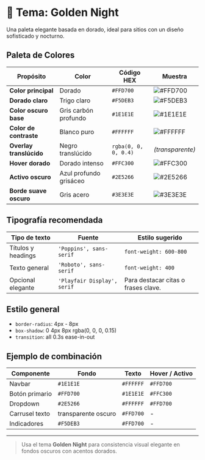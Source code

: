 
# 🎨 Tema: Golden Night

Una paleta elegante basada en dorado, ideal para sitios con un diseño sofisticado y nocturno.

## Paleta de Colores

| Propósito               | Color | Código HEX | Muestra |
|------------------------|-------|------------|---------|
| **Color principal**    | Dorado | `#FFD700` | ![#FFD700](https://via.placeholder.com/20/FFD700/000000?text=+) |
| **Dorado claro**       | Trigo claro | `#F5DEB3` | ![#F5DEB3](https://via.placeholder.com/20/F5DEB3/000000?text=+) |
| **Color oscuro base**  | Gris carbón profundo | `#1E1E1E` | ![#1E1E1E](https://via.placeholder.com/20/1E1E1E/FFFFFF?text=+) |
| **Color de contraste** | Blanco puro | `#FFFFFF` | ![#FFFFFF](https://via.placeholder.com/20/FFFFFF/000000?text=+) |
| **Overlay translúcido**| Negro translúcido | `rgba(0, 0, 0, 0.4)` | *(transparente)* |
| **Hover dorado**       | Dorado intenso | `#FFC300` | ![#FFC300](https://via.placeholder.com/20/FFC300/000000?text=+) |
| **Activo oscuro**      | Azul profundo grisáceo | `#2E5266` | ![#2E5266](https://via.placeholder.com/20/2E5266/FFFFFF?text=+) |
| **Borde suave oscuro** | Gris acero | `#3E3E3E` | ![#3E3E3E](https://via.placeholder.com/20/3E3E3E/FFFFFF?text=+) |

## Tipografía recomendada

| Tipo de texto      | Fuente                | Estilo sugerido     |
|--------------------|-----------------------|----------------------|
| Títulos y headings | `'Poppins', sans-serif` | `font-weight: 600-800` |
| Texto general      | `'Roboto', sans-serif`  | `font-weight: 400`     |
| Opcional elegante  | `'Playfair Display', serif` | Para destacar citas o frases clave. |

## Estilo general

- `border-radius`: 4px - 8px
- `box-shadow`: 0 4px 8px rgba(0, 0, 0, 0.15)
- `transition`: all 0.3s ease-in-out

## Ejemplo de combinación

| Componente       | Fondo       | Texto        | Hover / Activo |
|------------------|-------------|--------------|----------------|
| Navbar           | `#1E1E1E`   | `#FFFFFF`    | `#FFD700`      |
| Botón primario   | `#FFD700`   | `#1E1E1E`    | `#FFC300`      |
| Dropdown         | `#2E5266`   | `#FFFFFF`    | `#FFD700`      |
| Carrusel texto   | transparente oscuro | `#FFD700` | -              |
| Indicadores      | `#F5DEB3`   | `#FFD700`    | -              |

---

> Usa el tema **Golden Night** para consistencia visual elegante en fondos oscuros con acentos dorados.
